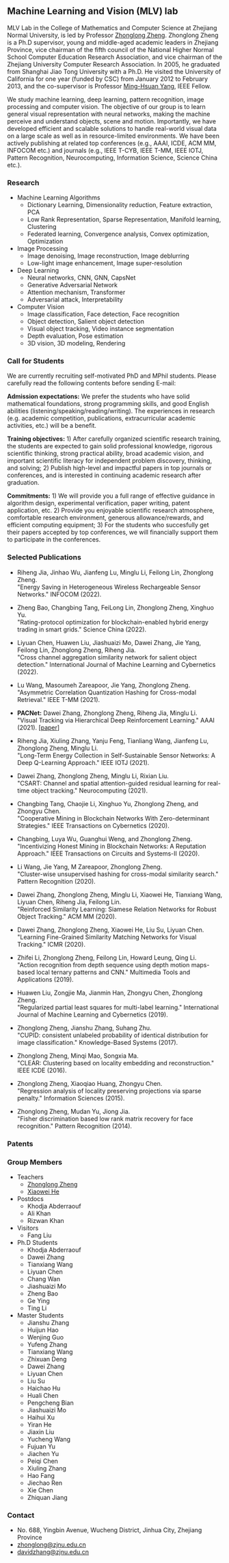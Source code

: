 ## Machine Learning and Vision (MLV) lab

MLV Lab in the College of Mathematics and Computer Science at Zhejiang Normal University, is led by Professor [Zhonglong Zheng](http://mypage.zjnu.edu.cn/ZZL4/zh_CN/index.htm). Zhonglong Zheng is a Ph.D supervisor, young and middle-aged academic leaders in Zhejiang Province, vice chairman of the fifth council of the National Higher Normal School Computer Education Research Association, and vice chairman of the Zhejiang University Computer Research Association. In 2005, he graduated from Shanghai Jiao Tong University with a Ph.D. He visited the University of California for one year (funded by CSC) from January 2012 to February 2013, and the co-supervisor is Professor [Ming-Hsuan Yang](https://faculty.ucmerced.edu/mhyang/), IEEE Fellow.


We study machine learning, deep learning, pattern recognition, image processing and computer vision. The objective of our group is to learn general visual representation with neural networks, making the machine perceive and understand objects, scene and motion. Importantly, we have developed efficient and scalable solutions to handle real-world visual data on a large scale as well as in resource-limited environments. We have been actively publishing at related top conferences (e.g., AAAI, ICDE, ACM MM, INFOCOM etc.) and journals (e.g., IEEE T-CYB, IEEE T-MM, IEEE IOTJ, Pattern Recognition, Neurocomputing, Information Science, Science China etc.). 


### Research
+ Machine Learning Algorithms
  + Dictionary Learning, Dimensionality reduction, Feature extraction, PCA
  + Low Rank Representation, Sparse Representation, Manifold learning, Clustering 
  + Federated learning, Convergence analysis, Convex optimization, Optimization
+ Image Processing
  + Image denoising, Image reconstruction, Image deblurring
  + Low-light image enhancement, Image super-resolution 
+ Deep Learning
  + Neural networks, CNN, GNN, CapsNet
  + Generative Adversarial Network
  + Attention mechanism, Transformer 
  + Adversarial attack, Interpretability
+ Computer Vision
  + Image classification, Face detection, Face recognition
  + Object detection, Salient object detection
  + Visual object tracking, Video instance segmentation
  + Depth evaluation, Pose estimation
  + 3D vision, 3D modeling, Rendering

  
### Call for Students 

We are currently recruiting self-motivated PhD and MPhil students. Please carefully read the following contents before sending E-mail:

**Admission expectations:** We prefer the students who have solid mathematical foundations, strong programming skills, and good English abilities (listening/speaking/reading/writing). The experiences in research (e.g. academic competition, publications, extracurricular academic activities, etc.) will be a benefit.

**Training objectives:** 1) After carefully organized scientific research training, the students are expected to gain solid professional knowledge, rigorous scientific thinking, strong practical ability, broad academic vision, and important scientific literacy for independent problem discovery, thinking, and solving; 2) Publish high-level and impactful papers in top journals or conferences, and is interested in continuing academic research after graduation.

**Commitments:** 1) We will provide you a full range of effective guidance in algorithm design, experimental verification, paper writing, patent application, etc. 2) Provide you enjoyable scientific research atmosphere, comfortable research environment, generous allowance/rewards, and efficient computing equipment; 3) For the students who succesfully get their papers accepted by top conferences, we will financially support them to participate in the conferences.


### Selected Publications
- Riheng Jia, Jinhao Wu, Jianfeng Lu, Minglu Li, Feilong Lin, Zhonglong Zheng.<br />
  "Energy Saving in Heterogeneous Wireless Rechargeable Sensor Networks." INFOCOM (2022).
  
- Zheng Bao, Changbing Tang, FeiLong Lin, Zhonglong Zheng, Xinghuo Yu.<br />
  "Rating-protocol optimization for blockchain-enabled hybrid energy trading in smart grids." Science China (2022).
  
- Liyuan Chen, Huawen Liu, Jiashuaizi Mo, Dawei Zhang, Jie Yang, Feilong Lin, Zhonglong Zheng, Riheng Jia.<br />
  "Cross channel aggregation similarity network for salient object detection." International Journal of Machine Learning and Cybernetics (2022).
  
- Lu Wang, Masoumeh Zareapoor, Jie Yang, Zhonglong Zheng.<br />
  "Asymmetric Correlation Quantization Hashing for Cross-modal Retrieval." IEEE T-MM (2021).
  
- **PACNet:** Dawei Zhang, Zhonglong Zheng, Riheng Jia, Minglu Li.<br />
  "Visual Tracking via Hierarchical Deep Reinforcement Learning." AAAI (2021).
  [[paper](https://ojs.aaai.org/index.php/AAAI/article/view/16443)] 

- Riheng Jia, Xiuling Zhang, Yanju Feng, Tianliang Wang, Jianfeng Lu, Zhonglong Zheng, Minglu Li.<br />
  "Long-Term Energy Collection in Self-Sustainable Sensor Networks: A Deep Q-Learning Approach." IEEE IOTJ (2021).
  
- Dawei Zhang, Zhonglong Zheng, Minglu Li, Rixian Liu.<br />
  "CSART: Channel and spatial attention-guided residual learning for real-time object tracking." Neurocomputing (2021).

- Changbing Tang, Chaojie Li, Xinghuo Yu, Zhonglong Zheng, and Zhongyu Chen.<br />
  "Cooperative Mining in Blockchain Networks With Zero-determinant Strategies." IEEE Transactions on Cybernetics (2020).

- Changbing, Luya Wu, Guanghui Weng, and Zhonglong Zheng.<br />
  "Incentivizing Honest Mining in Blockchain Networks: A Reputation Approach." IEEE Transactions on Circuits and Systems-II (2020).

- Li Wang, Jie Yang, M Zareapoor, Zhonglong Zheng.<br />
  "Cluster-wise unsupervised hashing for cross-modal similarity search." Pattern Recognition (2020).
  
- Dawei Zhang, Zhonglong Zheng, Minglu Li, Xiaowei He, Tianxiang Wang, Liyuan Chen, Riheng Jia, Feilong Lin.<br />
  "Reinforced Similarity Learning: Siamese Relation Networks for Robust Object Tracking." ACM MM (2020).
  
- Dawei Zhang, Zhonglong Zheng, Xiaowei He, Liu Su, Liyuan Chen.<br />
  "Learning Fine-Grained Similarity Matching Networks for Visual Tracking." ICMR (2020).
  
- Zhifei Li, Zhonglong Zheng, Feilong Lin, Howard Leung, Qing Li.<br />
  "Action recognition from depth sequence using depth motion maps-based local ternary patterns and CNN." Multimedia Tools and Applications (2019).

- Huawen Liu, Zongjie Ma, Jianmin Han, Zhongyu Chen, Zhonglong Zheng.<br />
  "Regularized partial least squares for multi-label learning." International Journal of Machine Learning and Cybernetics (2019).
  
- Zhonglong Zheng, Jianshu Zhang, Suhang Zhu.<br />
  "CUPID: consistent unlabeled probability of identical distribution for image classification." Knowledge-Based Systems (2017).

- Zhonglong Zheng, Minqi Mao, Songxia Ma.<br />
  "CLEAR: Clustering based on locality embedding and reconstruction." IEEE ICDE (2016).
  
- Zhonglong Zheng, Xiaoqiao Huang, Zhongyu Chen.<br />
  "Regression analysis of locality preserving projections via sparse penalty." Information Sciences (2015).
  
- Zhonglong Zheng, Mudan Yu, Jiong Jia.<br />
  "Fisher discrimination based low rank matrix recovery for face recognition." Pattern Recognition (2014).
  

### Patents
  



### Group Members
+ Teachers
  + [Zhonglong Zheng](http://mypage.zjnu.edu.cn/ZZL4/zh_CN/index.htm)
  + [Xiaowei He](http://mypage.zjnu.edu.cn/HXW2/zh_CN/index.htm)
+ Postdocs
  + Khodja Abderraouf
  + Ali Khan
  + Rizwan Khan
+ Visitors
  + Fang Liu
+ Ph.D Students
  + Khodja Abderraouf
  + Dawei Zhang
  + Tianxiang Wang
  + Liyuan Chen
  + Chang Wan
  + Jiashuaizi Mo
  + Zheng Bao
  + Ge Ying
  + Ting Li
+ Master Students
  + Jianshu Zhang
  + Huijun Hao
  + Wenjing Guo
  + Yufeng Zhang
  + Tianxiang Wang
  + Zhixuan Deng
  + Dawei Zhang
  + Liyuan Chen
  + Liu Su
  + Haichao Hu
  + Huali Chen
  + Pengcheng Bian
  + Jiashuaizi Mo
  + Haihui Xu
  + Yiran He
  + Jiaxin Liu
  + Yucheng Wang
  + Fujuan Yu
  + Jiachen Yu
  + Peiqi Chen
  + Xiuling Zhang
  + Hao Fang
  + Jiechao Ren
  + Xie Chen
  + Zhiquan Jiang


### Contact
+ No. 688, Yingbin Avenue, Wucheng District, Jinhua City, Zhejiang Province
+ zhonglong@zjnu.edu.cn
+ davidzhang@zjnu.edu.cn
